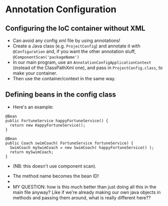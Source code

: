 # Annotation Configuration

## Configuring the IoC container without XML

* Can avoid any config xml file by using annotations!
* Create a Java class (e.g. `ProjectConfig`) and annotate it with `@Configuration` and, if you want the other annotation stuff, `@ComponentScan('packageName')`
* In our main program, use an `AnnotationConfigApplicationContext` (instead of the ClassPathXml one), and pass in `ProjectConfig.class`, to make your container.
* Then use the container/context in the same way.

## Defining beans in the config class

* Here's an example:

```
@Bean
public FortuneService happyFortuneService() {
  return new HappyFortuneService();
}

@Bean
public Coach swimCoach( FortuneService fortuneService) {
  SwimCoach mySwimCoach = new SwimCoach( happyFortuneService() );
  return mySwimCoach;
}
```

  - (NB: this doesn't use component scan).

* The method name becomes the bean ID!
*
* MY QUESTION: how is this much better than just doing all this in the main file anyway? Like if we're already making our own java objects in methods and passing them around, what is really different here??

